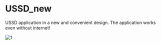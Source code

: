 # USSD_new
USSD application in a new and convenient design. The application works even without internet!

![1](https://user-images.githubusercontent.com/69151373/135079548-29c79a77-9c5f-4619-9b49-7ac9fdaa1614.png)
